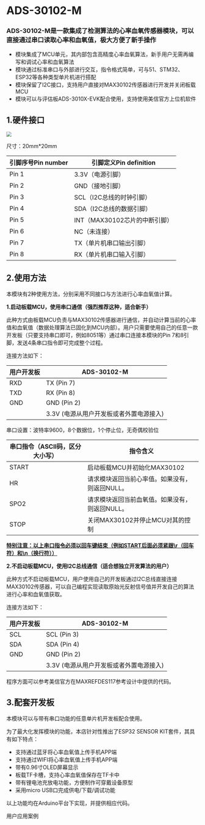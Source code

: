 # ADS-30102-M

### ADS-30102-M是一款集成了检测算法的心率血氧传感器模块，可以直接通过串口读取心率和血氧值，极大方便了新手操作

* 模块集成了MCU单元，其内部包含高精度心率血氧算法，新手用户无需再编写和调试心率和血氧算法
* 模块通过标准串口与外部进行交互，指令格式简单，可与51、STM32、ESP32等各种类型单片机进行搭配
* 模块保留了I2C接口，支持用户直接对MAX30102传感器进行开发并关闭板载MCU
* 模块可以与评估板ADS-3010X-EVK配合使用，支持使用美信官方上位机软件

## 1.硬件接口

<img src="https://addison-cq.github.io/webPages/images/202212221839645.png" style="zoom:80%;" />

尺寸：20mm*20mm

| 引脚序号Pin number | 引脚定义Pin definition        |
| ------------------ | ----------------------------- |
| Pin 1              | 3.3V（电源引脚）              |
| Pin 2              | GND（接地引脚）               |
| Pin 3              | SCL（I2C总线的时钟引脚）      |
| Pin 4              | SDA（I2C总线的数据引脚）      |
| Pin 5              | INT（MAX30102芯片的中断引脚） |
| Pin 6              | NC（未连接）                  |
| Pin 7              | TX（单片机串口输出引脚）      |
| Pin 8              | RX（单片机串口输入引脚）      |

## 2.使用方法

本模块有2种使用方法，分别采用不同接口与方法进行心率血氧值计算。

**1.启动板载MCU，使用串口通信（强烈推荐这种，适合新手）**

此种方式由板载MCU负责与MAX30102传感器进行通信，并自动计算当前的心率值和血氧值（数据处理算法已固化到MCU内部）。用户只需要使用自己的任意一款开发板（只要支持串口即可，例如8051等）通过串口连接本模块的Pin 7和8引脚，发送4条串口指令即可完成整个过程。

连接方法如下：

| 用户开发板 | ADS-30102-M                             |
| ---------- | --------------------------------------- |
| RXD        | TX (Pin 7)                              |
| TXD        | RX (Pin 8)                              |
| GND        | GND (Pin 2)                             |
|            | 3.3V (电源从用户开发板或者外置电源接入) |

串口设置：波特率9600，8个数据位，1个停止位，无奇偶校验位

| 串口指令（ASCII码，区分大小写） | 指令含义                                       |
| ------------------------------- | ---------------------------------------------- |
| START                           | 启动板载MCU并初始化MAX30102                    |
| HR                              | 请求模块返回当前心率值。如果没有，则返回NULL。 |
| SPO2                            | 请求模块返回当前血氧值。如果没有，则返回NULL。 |
| STOP                            | 关闭MAX30102并停止MCU对其的控制                |

<u>**特别注意：以上串口指令必须以回车键结束（例如START后面必须紧跟\r（回车符）和\n（换行符））**</u>

**2.不启动板载MCU，使用I2C总线通信（适合想独立开发算法的用户）**

此种方式不启动板载MCU，用户使用自己的开发板通过I2C总线直接连接MAX30102传感器，可以自己编程实现读取原始光反射信号值并开发自己的算法进行心率和血氧值获取。

连接方法如下：

| 用户开发板 | ADS-30102-M                             |
| ---------- | --------------------------------------- |
| SCL        | SCL (Pin 3)                             |
| SDA        | SDA (Pin 4)                             |
| GND        | GND (Pin 2)                             |
|            | 3.3V (电源从用户开发板或者外置电源接入) |

程序方面可以参考美信官方在MAXREFDES117参考设计中提供的代码。

## 3.配套开发板

本模块可以与带有串口功能的任意单片机开发板配合使用。

为了最大化发挥模块的功能，本店针对性推出了ESP32 SENSOR KIT套件，其具有如下特点：

* 支持通过蓝牙将心率血氧值上传手机APP端
* 支持通过WIFI将心率血氧值上传手机APP端
* 带有0.96寸OLED屏幕显示
* 板载TF卡槽，支持心率血氧值保存在TF卡中
* 带有锂电池充放电功能，方便制作可穿戴设备原型
* 采用micro USB口完成供电/下载/调试功能

以上功能均在Arduino平台下实现，并提供相应代码。

用户应用案例
